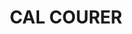 ---
layout: patrimoni-details
title:  "CAL COURER"
collections: ["patrimoni-arquitectonic"]
coordinates:
  - group1:
        - [1.459894977738193, 42.356608766590107]
        - [1.460046379435227, 42.356674776720745]
        - [1.460072759021176, 42.356669567960594]
        - [1.460109904848483, 42.35662278027489]
        - [1.459934468196868, 42.356558116264118]
        - [1.459894977738193, 42.356608766590107]
---